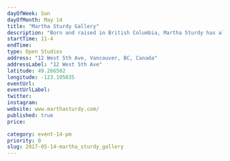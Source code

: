 ```yaml
---
dayOfWeek: Sun
dayOfMonth: May 14
title: "Martha Sturdy Gallery"
description: "Born and raised in British Columbia, Martha Sturdy has always been inspired and guided by the elements. Materials such as resin, brass, steel, and salvaged cedar find expression in her work. <br> <br> As a graduate of sculpture from Emily Carr University (1978), Martha’s focus today is on three-dimensional fine art and sculpture. Martha’s studio also provides sophisticated custom furniture, accessories and artworks for clients including Louis Vuitton, Saks Fifth Avenue, Four Seasons, Jennifer Post and Holly Hunt. Martha’s open studio will display a range of her art, sculpture, furniture and accessories. <br> <br> We will share an overview of Martha’s inspiration and successes from her 40 years of experience, as well as an insight into our production processes."
startTime: 11-4
endTime: 
type: Open Studios
address: "12 West 5th Ave, Vancouver, BC, Canada"
addressLabel: "12 West 5th Ave"
latitude: 49.266502
longitude: -123.105035
eventUrl: 
eventUrlLabel: 
twitter: 
instagram: 
website: www.marthasturdy.com/
published: true
price: 

category: event-14-pm
priority: 0
slug: 2017-05-14-martha_sturdy_gallery
---
```

